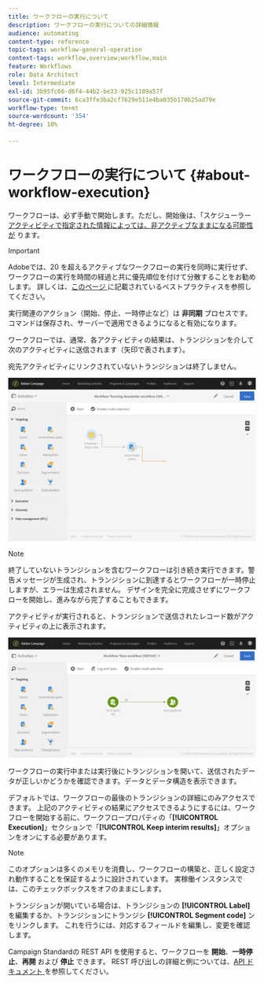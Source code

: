 ```yaml
---
title: ワークフローの実行について
description: ワークフローの実行についての詳細情報
audience: automating
content-type: reference
topic-tags: workflow-general-operation
context-tags: workflow,overview;workflow,main
feature: Workflows
role: Data Architect
level: Intermediate
exl-id: 3b95fc66-d6f4-44b2-be33-925c1109a57f
source-git-commit: 6ca3ffe3ba2cf7629e511e4ba035b170b25ad79e
workflow-type: tm+mt
source-wordcount: '354'
ht-degree: 10%

---
```


# ワークフローの実行について {#about-workflow-execution}

ワークフローは、必ず手動で開始します。ただし、開始後は、「スケジューラー [&#x200B; アクティビティで指定された情報によっては、非アクティブなままになる可能性が &#x200B;](../../automating/using/scheduler.md) ります。

>[!IMPORTANT]
>
> Adobeでは、20 を超えるアクティブなワークフローの実行を同時に実行せず、ワークフローの実行を時間の経過と共に優先順位を付けて分散することをお勧めします。 詳しくは、[&#x200B; このページ &#x200B;](../../automating/using/best-practices-workflows.md) に記載されているベストプラクティスを参照してください。

実行関連のアクション（開始、停止、一時停止など）は **非同期** プロセスです。コマンドは保存され、サーバーで適用できるようになると有効になります。

ワークフローでは、通常、各アクティビティの結果は、トランジションを介して次のアクティビティに送信されます（矢印で表されます）。

宛先アクティビティにリンクされていないトランジションは終了しません。

![](assets/wkf_execution_1.png)

>[!NOTE]
>
>終了していないトランジションを含むワークフローは引き続き実行できます。警告メッセージが生成され、トランジションに到達するとワークフローが一時停止しますが、エラーは生成されません。 デザインを完全に完成させずにワークフローを開始し、進みながら完了することもできます。

アクティビティが実行されると、トランジションで送信されたレコード数がアクティビティの上に表示されます。

![](assets/wkf_transition_count.png)

ワークフローの実行中または実行後にトランジションを開いて、送信されたデータが正しいかどうかを確認できます。データとデータ構造を表示できます。

デフォルトでは、ワークフローの最後のトランジションの詳細にのみアクセスできます。 上記のアクティビティの結果にアクセスできるようにするには、ワークフローを開始する前に、ワークフロープロパティの「**[!UICONTROL Execution]**」セクションで「**[!UICONTROL Keep interim results]**」オプションをオンにする必要があります。

>[!NOTE]
>
>このオプションは多くのメモリを消費し、ワークフローの構築と、正しく設定され動作することを保証するように設計されています。 実稼働インスタンスでは、このチェックボックスをオフのままにします。

トランジションが開いている場合は、トランジションの **[!UICONTROL Label]** を編集するか、トランジションにトランジシ **[!UICONTROL Segment code]** ンをリンクします。 これを行うには、対応するフィールドを編集し、変更を確認します。

Campaign Standardの REST API を使用すると、ワークフローを **開始**、**一時停止**、**再開** および **停止** できます。 REST 呼び出しの詳細と例については、[API ドキュメント &#x200B;](../../api/using/controlling-a-workflow.md) を参照してください。
